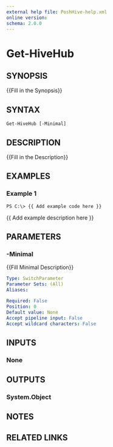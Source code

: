 ```yaml
---
external help file: PoshHive-help.xml
online version: 
schema: 2.0.0
---
```


# Get-HiveHub

## SYNOPSIS
{{Fill in the Synopsis}}

## SYNTAX

```
Get-HiveHub [-Minimal]
```

## DESCRIPTION
{{Fill in the Description}}

## EXAMPLES

### Example 1
```
PS C:\> {{ Add example code here }}
```

{{ Add example description here }}

## PARAMETERS

### -Minimal
{{Fill Minimal Description}}

```yaml
Type: SwitchParameter
Parameter Sets: (All)
Aliases: 

Required: False
Position: 0
Default value: None
Accept pipeline input: False
Accept wildcard characters: False
```

## INPUTS

### None


## OUTPUTS

### System.Object

## NOTES

## RELATED LINKS

